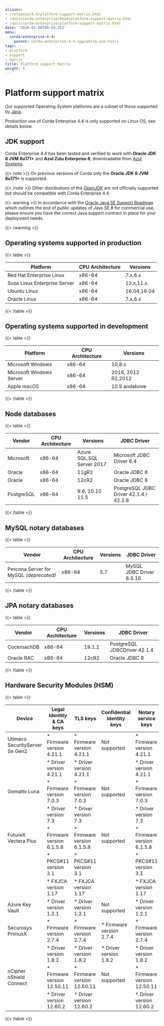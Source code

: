 ```yaml
---
aliases:
- /releases/4.4/platform-support-matrix.html
- /docs/corda-enterprise/head/platform-support-matrix.html
- /docs/corda-enterprise/platform-support-matrix.html
date: '2020-01-08T09:59:25Z'
menu:
  corda-enterprise-4-4:
    parent: corda-enterprise-4-4-upgrading-and-tools
tags:
- platform
- support
- matrix
title: Platform support matrix
weight: 4
---
```



# Platform support matrix

Our supported Operating System platforms are a subset of those supported by [Java](http://www.oracle.com/technetwork/java/javase/certconfig-2095354.html).

Production use of Corda Enterprise 4.4 is only supported on Linux OS, see details below.


## JDK support

Corda Enterprise 4.4 has been tested and verified to work with **Oracle JDK 8 JVM 8u171+** and **Azul Zulu Enterprise 8**, downloadable from
[Azul Systems](https://www.azul.com/downloads/azure-only/zulu/).

{{< note >}}
On previous versions of Corda only the **Oracle JDK 8 JVM 8u171+** is supported.

{{< /note >}}
Other distributions of the [OpenJDK](https://openjdk.java.net/) are not officially supported but should be compatible with Corda Enterprise 4.4.


{{< warning >}}
In accordance with the [Oracle Java SE Support Roadmap](https://www.oracle.com/technetwork/java/java-se-support-roadmap.html)
which outlines the end of public updates of Java SE 8 for commercial use, please ensure you have the correct Java support contract in place
for your deployment needs.

{{< /warning >}}



## Operating systems supported in production


{{< table >}}

|Platform|CPU Architecture|Versions|
|-------------------------------|------------------|-----------|
|Red Hat Enterprise Linux|x86-64|7.x,6.x|
|Suse Linux Enterprise Server|x86-64|12.x,11.x|
|Ubuntu Linux|x86-64|16.04,18.04|
|Oracle Linux|x86-64|7.x,6.x|

{{< /table >}}


## Operating systems supported in development


{{< table >}}

|Platform|CPU Architecture|Versions|
|-------------------------------|------------------|-----------|
|Microsoft Windows|x86-64|10,8.x|
|Microsoft Windows Server|x86-64|2016, 2012 R2,2012|
|Apple macOS|x86-64|10.9 andabove|

{{< /table >}}


## Node databases


{{< table >}}

|Vendor|CPU Architecture|Versions|JDBC Driver|
|-------------------------------|------------------|------------------|------------------------|
|Microsoft|x86-64|Azure SQL,SQL Server 2017|Microsoft JDBC Driver 6.4|
|Oracle|x86-64|11gR2|Oracle JDBC 6|
|Oracle|x86-64|12cR2|Oracle JDBC 8|
|PostgreSQL|x86-64|9.6, 10.10 11.5|PostgreSQL JDBC Driver 42.1.4 / 42.2.8|

{{< /table >}}


## MySQL notary databases


{{< table >}}

|Vendor|CPU Architecture|Versions|JDBC Driver|
|-------------------------------|------------------|------------------|--------------------|
|Percona Server for MySQL *(deprecated)*|x86-64|5.7|MySQL JDBC Driver 8.0.16|

{{< /table >}}


## JPA notary databases


{{< table >}}

|Vendor|CPU Architecture|Versions|JDBC Driver|
|-------------------------------|------------------|------------------|--------------------|
|CockroachDB|x86-64|19.1.2|PostgreSQL JDBCDriver 42.1.4|
|Oracle RAC|x86-64|12cR2|Oracle JDBC 8|

{{< /table >}}



## Hardware Security Modules (HSM)


{{< table >}}

|Device|Legal Identity & CA keys|TLS keys|Confidential Identity keys|Notary service keys|
|-------------------------------|----------------------------|----------------------------|----------------------------|-------------------------------|
| Utimaco SecurityServer Se Gen2| * Firmware version 4.21.1  | * Firmware version 4.21.1  | Not supported              | * Firmware version 4.21.1     |
|                               | * Driver version 4.21.1    | * Driver version 4.21.1    |                            | * Driver version 4.21.1       |
| Gemalto Luna                  | * Firmware version 7.0.3   | * Firmware version 7.0.3   | Not supported              | * Firmware version 7.0.3      |
|                               | * Driver version 7.3       | * Driver version 7.3       |                            | * Driver version 7.3          |
| FutureX Vectera Plus          | * Firmware version 6.1.5.8 | * Firmware version 6.1.5.8 | Not supported              | * Firmware version 6.1.5.8    |
|                               | * PKCS#11 version 3.1      | * PKCS#11 version 3.1      |                            | * PKCS#11 version 3.1         |
|                               | * FXJCA version 1.17       | * FXJCA version 1.17       |                            | * FXJCA version 1.17          |
| Azure Key Vault               | * Driver version 1.2.1     | * Driver version 1.2.1     | Not supported              | * Driver version 1.2.1        |
| Securosys PrimusX             | * Firmware version 2.7.4   | * Firmware version 2.7.4   | * Firmware version 2.7.4   | * Firmware version 2.7.4      |
|                               | * Driver version 1.8.2     | * Driver version 1.8.2     | * Driver version 1.8.2     | * Driver version 1.8.2        |
| nCipher nShield Connect       | * Firmware version 12.50.11| * Firmware version 12.50.11| Not supported              | * Firmware version 12.50.11   |
|                               | * Driver version 12.60.2   | * Driver version 12.60.2   |                            | * Driver version 12.60.2      |



{{< /table >}}
